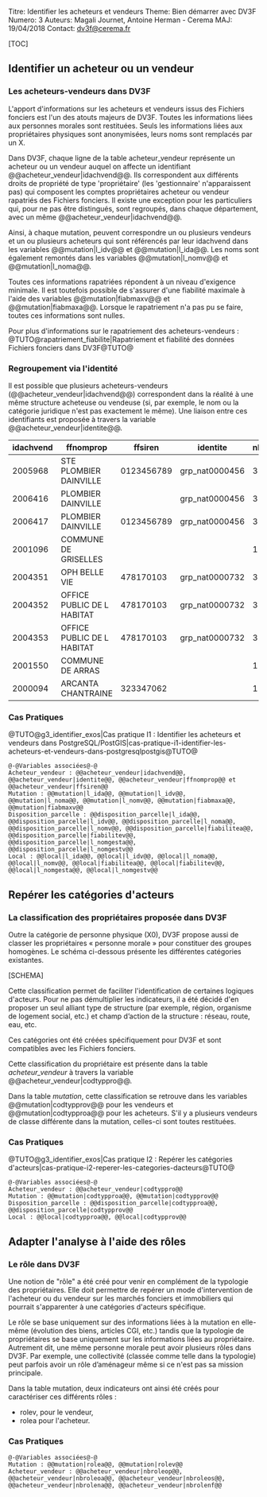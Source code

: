 Titre: Identifier les acheteurs et vendeurs
Theme: Bien démarrer avec DV3F
Numero: 3 
Auteurs: Magali Journet, Antoine Herman - Cerema
MAJ: 19/04/2018
Contact: dv3f@cerema.fr

[TOC]

## Identifier un acheteur ou un vendeur

### Les acheteurs-vendeurs dans DV3F

L'apport d'informations sur les acheteurs et vendeurs issus des Fichiers fonciers est l'un des atouts majeurs de DV3F. Toutes les informations liées aux personnes morales sont restituées. Seuls les informations liées aux propriétaires physiques sont anonymisées, leurs noms sont remplacés par un X. 

Dans DV3F, chaque ligne de la table acheteur_vendeur représente un acheteur ou un vendeur auquel on affecte un identifiant @@acheteur_vendeur|idachvend@@.
Ils correspondent aux différents droits de propriété de type 'propriétaire' (les 'gestionnaire' n'apparaissent pas) qui composent les comptes propriétaires acheteur ou vendeur rapatriés des Fichiers fonciers. Il existe une exception pour les particuliers qui, pour ne pas être distingués, sont regroupés, dans chaque département, avec un même @@acheteur_vendeur|idachvend@@.

Ainsi, à chaque mutation, peuvent correspondre un ou plusieurs vendeurs et un ou plusieurs acheteurs qui sont référencés par leur idachvend dans les variables @@mutation|l_idv@@ et @@mutation|l_ida@@. Les noms sont également remontés dans les variables @@mutation|l_nomv@@ et @@mutation|l_noma@@.

Toutes ces informations rapatriées répondent à un niveau d'exigence minimale. Il est toutefois possible de s'assurer d'une fiabilité maximale à l'aide des variables @@mutation|fiabmaxv@@ et @@mutation|fiabmaxa@@. Lorsque le rapatriement n'a pas pu se faire, toutes ces informations sont nulles.

Pour plus d'informations sur le rapatriement des acheteurs-vendeurs : @TUTO@rapatriement_fiabilite|Rapatriement et fiabilité des données Fichiers fonciers dans DV3F@TUTO@

### Regroupement via l'identité

Il est possible que plusieurs acheteurs-vendeurs (@@acheteur_vendeur|idachvend@@) correspondent dans la réalité à une même structure acheteuse ou vendeuse (si, par exemple, le nom ou la catégorie juridique n'est pas exactement le même). Une liaison entre ces identifiants est proposée à travers la variable @@acheteur_vendeur|identite@@.

| idachvend | ffnomprop | ffsiren | identite | nbidassoc |
|---------|--------------|---------|------------|-------|
| 2005968 | STE PLOMBIER DAINVILLE | 0123456789 | grp_nat0000456 | 3 |
| 2006416 | PLOMBIER DAINVILLE | | grp_nat0000456 | 3 |
| 2006417 | PLOMBIER DAINVILLE | 0123456789 | grp_nat0000456 | 3 |
| 2001096 | COMMUNE DE GRISELLES | | | 1 |
| 2004351 | OPH BELLE VIE | 478170103 | grp_nat0000732 | 3 |
| 2004352 | OFFICE PUBLIC DE L HABITAT | 478170103 | grp_nat0000732 | 3 |
| 2004353 | OFFICE PUBLIC DE L HABITAT | 478170103 | grp_nat0000732	| 3 |
| 2001550 | COMMUNE DE ARRAS | | | 1 |
| 2000094 | ARCANTA CHANTRAINE | 323347062 | | 1 |




### Cas Pratiques

@TUTO@g3_identifier_exos|Cas pratique I1 : Identifier les acheteurs et vendeurs dans PostgreSQL/PostGIS|cas-pratique-i1-identifier-les-acheteurs-et-vendeurs-dans-postgresqlpostgis@TUTO@

```variables
@-@Variables associées@-@
Acheteur_vendeur : @@acheteur_vendeur|idachvend@@, @@acheteur_vendeur|identite@@, @@acheteur_vendeur|ffnomprop@@ et @@acheteur_vendeur|ffsiren@@
Mutation : @@mutation|l_ida@@, @@mutation|l_idv@@, @@mutation|l_noma@@, @@mutation|l_nomv@@, @@mutation|fiabmaxa@@, @@mutation|fiabmaxv@@
Disposition_parcelle : @@disposition_parcelle|l_ida@@, @@disposition_parcelle|l_idv@@, @@disposition_parcelle|l_noma@@, @@disposition_parcelle|l_nomv@@, @@disposition_parcelle|fiabilitea@@, @@disposition_parcelle|fiabilitev@@, @@disposition_parcelle|l_nomgesta@@, @@disposition_parcelle|l_nomgestv@@
Local : @@local|l_ida@@, @@local|l_idv@@, @@local|l_noma@@, @@local|l_nomv@@, @@local|fiabilitea@@, @@local|fiabilitev@@, @@local|l_nomgesta@@, @@local|l_nomgestv@@
``` 

## Repérer les catégories d'acteurs

### La classification des propriétaires proposée dans DV3F

Outre la catégorie de personne physique (X0), DV3F propose aussi de classer les propriétaires « personne morale » pour constituer des groupes homogènes. Le schéma ci-dessous présente les différentes catégories existantes. 

[SCHEMA]

Cette classification permet de faciliter l'identification de certaines logiques d'acteurs. Pour ne pas démultiplier les indicateurs, il a été décidé d'en proposer un seul alliant type de structure (par exemple, région, organisme de logement social, etc.) et champ d’action de la structure : réseau, route, eau, etc.

Ces catégories ont été créées spécifiquement pour DV3F et sont compatibles avec les Fichiers fonciers. 

Cette classification du propriétaire est présente dans la table _acheteur_vendeur_ à travers la variable @@acheteur_vendeur|codtyppro@@. 

Dans la table _mutation_, cette classification se retrouve dans les variables @@mutation|codtypprov@@ pour les vendeurs et @@mutation|codtypproa@@ pour les acheteurs. S'il y a plusieurs vendeurs de classe différente dans la mutation, celles-ci sont toutes restituées.


### Cas Pratiques

@TUTO@g3_identifier_exos|Cas pratique I2 : Repérer les catégories d'acteurs|cas-pratique-i2-reperer-les-categories-dacteurs@TUTO@

```variables
@-@Variables associées@-@
Acheteur_vendeur : @@acheteur_vendeur|codtyppro@@
Mutation : @@mutation|codtypproa@@, @@mutation|codtypprov@@
Disposition_parcelle : @@disposition_parcelle|codtypproa@@, @@disposition_parcelle|codtypprov@@
Local : @@local|codtypproa@@, @@local|codtypprov@@
```

## Adapter l'analyse à l'aide des rôles

### Le rôle dans DV3F

Une notion de "rôle" a été créé pour venir en complément de la typologie des propriétaires. Elle doit permettre de repérer un mode d'intervention de l'acheteur ou du vendeur sur les marchés fonciers et immobiliers qui pourrait s'apparenter à une catégories d'acteurs spécifique.

Le rôle se base uniquement sur des informations liées à la mutation en elle-même (évolution des biens, articles CGI, etc.) tandis que la typologie de propriétaires se base uniquement sur les informations liées au propriétaire. Autrement dit, une même personne morale peut avoir plusieurs rôles dans DV3F. Par exemple, une collectivité (classée comme telle dans la typologie) peut parfois avoir un rôle d’aménageur même si ce n'est pas sa mission principale.

Dans la table mutation, deux indicateurs ont ainsi été créés pour caractériser ces différents rôles : 
* rolev, pour le vendeur, 
* rolea pour l'acheteur. 

### Cas Pratiques



```variables
@-@Variables associées@-@
Mutation : @@mutation|rolea@@, @@mutation|rolev@@
Acheteur_vendeur : @@acheteur_vendeur|nbroleop@@, @@acheteur_vendeur|nbroleoa@@, @@acheteur_vendeur|nbroleos@@, @@acheteur_vendeur|nbrolena@@, @@acheteur_vendeur|nbrolenf@@
```
